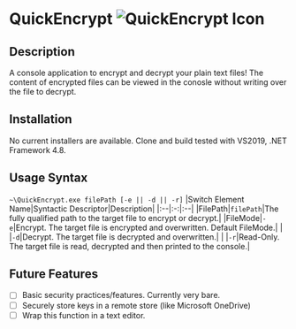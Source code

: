 # QuickEncrypt ![QuickEncrypt Icon](https://github.com/peterjkingston/QuickEncrypt/raw/master/QuickEncrypt/quickencrypt_shield_HTv_icon.ico) 
## Description
A console application to encrypt and decrypt your plain text files! The content of encrypted files can be viewed in the conosle without writing over the file to decrypt.

## Installation
No current installers are available. Clone and build tested with VS2019, .NET Framework 4.8.

## Usage Syntax
`~\QuickEncrypt.exe filePath [-e || -d || -r]`
|Switch Element Name|Syntactic Descriptor|Description|
|:--|:-:|:--|
|FilePath|`filePath`|The fully qualified path to the target file to encrypt or decrypt.|
|FileMode|`-e`|Encrypt. The target file is encrypted and overwritten. Default FileMode.|
|   |`-d`|Decrypt. The target file is decrypted and overwritten.|
|   |`-r`|Read-Only. The target file is read, decrypted and then printed to the console.|

## Future Features
- [ ] Basic security practices/features. Currently very bare.
- [ ] Securely store keys in a remote store (like Microsoft OneDrive)
- [ ] Wrap this function in a text editor. 
